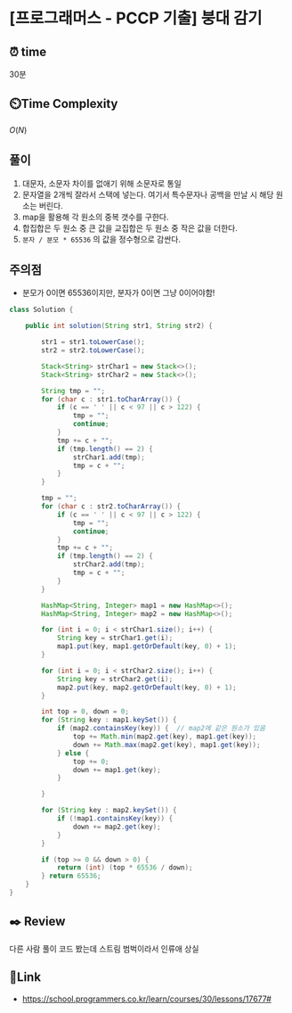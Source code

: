 
# [프로그래머스 - PCCP 기출] 붕대 감기

## ⏰  **time**
30분


## ⏲️**Time Complexity**
$O(N)$

## 풀이 

1. 대문자, 소문자 차이를 없애기 위해 소문자로 통일
2. 문자열을 2개씩 잘라서 스택에 넣는다. 여기서 특수문자나 공백을 만날 시 해당 원소는 버린다.
3. map을 활용해 각 원소의 중복 갯수를 구한다.
4. 합집합은 두 원소 중 큰 값을 교집합은 두 원소 중 작은 값을 더한다.
5. `분자 / 분모 * 65536` 의 값을 정수형으로 감싼다.


## 주의점
- 분모가 0이면 65536이지만, 분자가 0이면 그냥 0이어야함!

```java
class Solution {

    public int solution(String str1, String str2) {

        str1 = str1.toLowerCase();
        str2 = str2.toLowerCase();

        Stack<String> strChar1 = new Stack<>();
        Stack<String> strChar2 = new Stack<>();

        String tmp = "";
        for (char c : str1.toCharArray()) {
            if (c == ' ' || c < 97 || c > 122) {
                tmp = "";
                continue;
            }
            tmp += c + "";
            if (tmp.length() == 2) {
                strChar1.add(tmp);
                tmp = c + "";
            }
        }

        tmp = "";
        for (char c : str2.toCharArray()) {
            if (c == ' ' || c < 97 || c > 122) {
                tmp = "";
                continue;
            }
            tmp += c + "";
            if (tmp.length() == 2) {
                strChar2.add(tmp);
                tmp = c + "";
            }
        }

        HashMap<String, Integer> map1 = new HashMap<>();
        HashMap<String, Integer> map2 = new HashMap<>();

        for (int i = 0; i < strChar1.size(); i++) {
            String key = strChar1.get(i);
            map1.put(key, map1.getOrDefault(key, 0) + 1);
        }

        for (int i = 0; i < strChar2.size(); i++) {
            String key = strChar2.get(i);
            map2.put(key, map2.getOrDefault(key, 0) + 1);
        }

        int top = 0, down = 0;
        for (String key : map1.keySet()) {
            if (map2.containsKey(key)) {  // map2에 같은 원소가 있음
                top += Math.min(map2.get(key), map1.get(key));
                down += Math.max(map2.get(key), map1.get(key));
            } else {
                top += 0;
                down += map1.get(key);
            }

        }

        for (String key : map2.keySet()) {
            if (!map1.containsKey(key)) {
                down += map2.get(key);
            }
        }

        if (top >= 0 && down > 0) {
            return (int) (top * 65536 / down);
        } return 65536;
    }
}
```



## :black_nib: **Review**

다른 사람 풀이 코드 봤는데 스트림 범벅이라서 인류애 상실


## 📡**Link**
- https://school.programmers.co.kr/learn/courses/30/lessons/17677#


